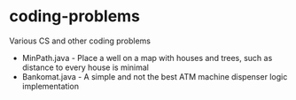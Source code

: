 # coding-problems
Various CS and other coding problems

- MinPath.java - Place a well on a map with houses and trees, such as distance to every house is minimal
- Bankomat.java - A simple and not the best ATM machine dispenser logic implementation

